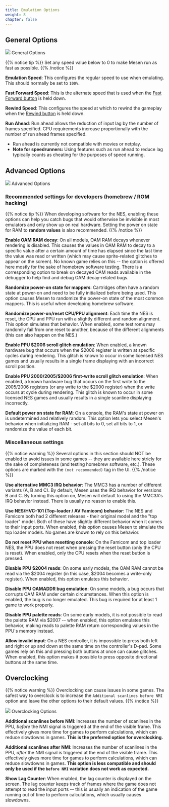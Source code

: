 ```yaml
---
title: Emulation Options
weight: 8
chapter: false
---
```


## General Options ##

<div class="imgBox"><div>
	<img src="/images/EmulationSettings_General.png" />
	<span>General Options</span>
</div></div>

{{% notice tip %}}
Set any speed value below to 0 to make Mesen run as fast as possible.
{{% /notice %}}

**Emulation Speed**: This configures the regular speed to use when emulating. This should normally be set to `100%`.

**Fast Forward Speed**: This is the alternate speed that is used when the [Fast Forward button](/configuration/preferences.html#shortcut-keys) is held down.

**Rewind Speed**: This configures the speed at which to rewind the gameplay when the [Rewind button](/configuration/preferences.html#shortcut-keys) is held down.

**Run Ahead**: Run ahead allows the reduction of input lag by the number of frames specified. CPU requirements increase proportionally with the number of run ahead frames specified.  

 * Run ahead is currently not compatible with movies or netplay.
 * **Note for speedrunners:** Using features such as run ahead to reduce lag typically counts as cheating for the purposes of speed running.

## Advanced Options ##

<div class="imgBox"><div>
	<img src="/images/EmulationSettings_Advanced.png" />
	<span>Advanced Options</span>
</div></div>

### Recommended settings for developers (homebrew / ROM hacking)

{{% notice tip %}}
When developing software for the NES, enabling these options can help you catch bugs that would otherwise be invisible in most emulators and only show up on real hardware. Setting the power on state for RAM to **random values** is also recommended.
{{% /notice %}}

**Enable OAM RAM decay**: On all models, OAM RAM decays whenever rendering is disabled. This causes the values in OAM RAM to decay to a specific value after a certain amount of time has elapsed since the last time the value was read or written (which may cause sprite-related glitches to appear on the screen). No known game relies on this -- the option is offered here mostly for the sake of homebrew software testing. There is a corresponding option to break on decayed OAM reads available in the debugger to help find and debug OAM decay-related bugs.

**Randomize power-on state for mappers**: Cartridges often have a random state at power-on and need to be fully initialized before being used. This option causes Mesen to randomize the power-on state of the most common mappers. This is useful when developing homebrew software.

**Randomize power-on/reset CPU/PPU alignment**: Each time the NES is reset, the CPU and PPU run with a slightly different and random alignment. This option simulates that behavior. When enabled, some test roms may randomily fail from one reset to another, because of the different alignments (this can also happen on the NES.)

**Enable PPU $2006 scroll glitch emulation**: When enabled, a known hardware bug that occurs when the $2006 register is written at specific cycles during rendering. This glitch is known to occur in some licensed NES games and usually results in a single frame displaying with an incorrect scroll position.

**Enable PPU $2000/$2005/$2006 first-write scroll glitch emulation**: When enabled, a known hardware bug that occurs on the first write to the $2005/$2006 registers (or any write to the $2000 register) when the write occurs at cycle during rendering. This glitch is known to occur in some licensed NES games and usually results in a single scanline displaying incorrectly.

**Default power on state for RAM**: On a console, the RAM's state at power on is undetermined and relatively random. This option lets you select Mesen's behavior when initializing RAM - set all bits to 0, set all bits to 1, or randomize the value of each bit.

### Miscellaneous settings ###

{{% notice warning %}}
Several options in this section should NOT be enabled to avoid issues in some games -- they are available here stricly for the sake of completeness (and testing homebrew software, etc.). These options are marked with the `(not recommended)` tag in the UI.
{{% /notice %}}

**Use alternative MMC3 IRQ behavior**: The MMC3 has a number of different variants (A, B and C).  By default, Mesen uses the IRQ behavior for versions B and C.  By turning this option on, Mesen will default to using the MMC3A's IRQ behavior instead. There is usually no reason to enable this.

**Use NES/HVC-101 (Top-loader / AV Famicom) behavior**: The NES and Famicom both had 2 different releases - their original model and the "top loader" model.  Both of these have slightly different behavior when it comes to their input ports.  When enabled, this option causes Mesen to simulate the top loader models.  No games are known to rely on this behavior.

**Do not reset PPU when resetting console**: On the Famicom and top loader NES, the PPU does not reset when pressing the reset button (only the CPU is reset). When enabled, only the CPU resets when the reset button is pressed.

**Disable PPU $2004 reads**: On some early models, the OAM RAM cannot be read via the $2004 register (in this case, $2004 becomes a write-only register). When enabled, this option emulates this behavior.

**Disable PPU OAMADDR bug emulation**: On some models, a bug occurs that corrupts OAM RAM under certain circumstances. When this option is enabled, the bug is no longer emulated. This bug is required for at least 1 game to work properly.

**Disable PPU palette reads**: On some early models, it is not possible to read the palette RAM via $2007 -- when enabled, this option emulates this behavior, making reads to palette RAM return corresponding values in the PPU's memory instead.

**Allow invalid input**: On a NES controller, it is impossible to press both left and right or up and down at the same time on the controller's D-pad.  Some games rely on this and pressing both buttons at once can cause glitches.  When enabled, this option makes it possible to press opposite directional buttons at the same time.


## Overclocking ##

{{% notice warning %}}
Overclocking can cause issues in some games. The safest way to overclock is to increase the `Additional scanlines before NMI` option and leave the other options to their default values.
{{% /notice %}}

<div class="imgBox"><div>
	<img src="/images/EmulationSettings_Overclocking.png" />
	<span>Overclocking Options</span>
</div></div>

**Additional scanlines before NMI**: Increases the number of scanlines in the PPU, *before* the NMI signal is triggered at the end of the visible frame. This effectively gives more time for games to perform calculations, which can reduce slowdowns in games. **This is the preferred option for overclocking.**

**Additional scanlines after NMI**: Increases the number of scanlines in the PPU, *after* the NMI signal is triggered at the end of the visible frame. This effectively gives more time for games to perform calculations, which can reduce slowdowns in games. **This option is less compatible and should only be used if the `before NMI` variation does not work as expected.**

**Show Lag Counter**: When enabled, the lag counter is displayed on the screen. The lag counter keeps track of frames where the game does not attempt to read the input ports -- this is usually an indication of the game running out of time to perform calculations, which usually causes slowdowns.